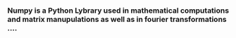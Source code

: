 ### Numpy is a Python Lybrary used in mathematical computations  and matrix manupulations as well as in fourier transformations ....
